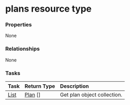 # plans resource type



### Properties
None

### Relationships
None


### Tasks

| Task		   | Return Type	|Description|
|:---------------|:--------|:----------|
|[List](../api/plan_list.md) | [Plan](plan.md) [] |Get plan object collection. |

<!-- uuid: 48ce59fc-2a9f-48e4-88ba-29e7c7697c5c
2015-10-15 03:41:20 UTC -->
<!-- {
  "type": "#page.annotation",
  "description": "plans resource",
  "keywords": "",
  "section": "documentation",
  "tocPath": ""
}-->